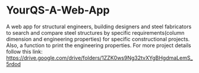 # YourQS-A-Web-App
A web app for structural engineers, building designers and steel fabricators to search and compare steel structures by specific requirements(column dimension and engineering properties) for specific constructional projects. Also, a function to print the engineering properties.
For more project details follow this link: https://drive.google.com/drive/folders/1ZZK0ws9Ng32tvXYgBHgdmaLemS_5rdod
